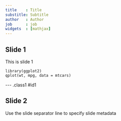 ```yaml
---
title    : Title 
substitle: Subtitle
author   : Author
job      : job
widgets  : [mathjax]
---
```


## Slide 1

This is slide 1

```
library(ggplot2)
qplot(wt, mpg, data = mtcars)
```

--- .class1 #id1

## Slide 2

Use the slide separator line to specify slide metadata


